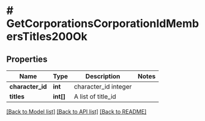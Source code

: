 # # GetCorporationsCorporationIdMembersTitles200Ok

## Properties

Name | Type | Description | Notes
------------ | ------------- | ------------- | -------------
**character_id** | **int** | character_id integer |
**titles** | **int[]** | A list of title_id |

[[Back to Model list]](../../README.md#models) [[Back to API list]](../../README.md#endpoints) [[Back to README]](../../README.md)

